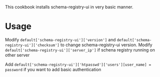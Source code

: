 This cookbook installs schema-registry-ui in very basic manner.

# Usage

Modify `default['schema-registry-ui']['version']` and `default['schema-registry-ui']['checksum']` to change schema-registry-ui version.
Modify `default['schema-registry-ui']['server_ip']` if schena registry running on other server

Add `default['schema-registry-ui']['htpasswd']['users'][user_name] = password` if you want to add basic authentication

